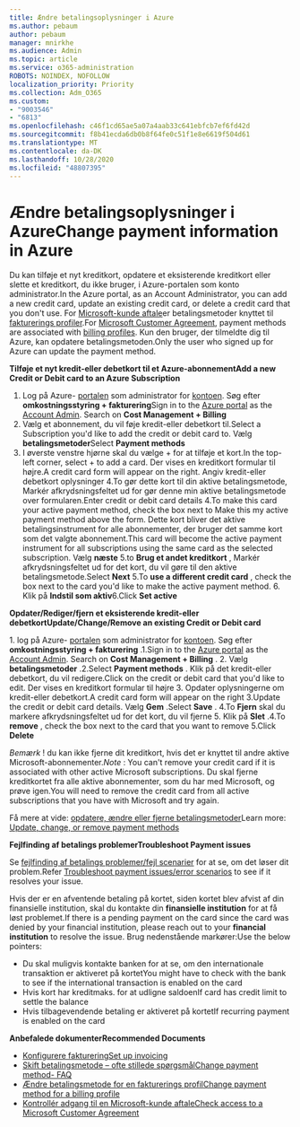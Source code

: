 ```yaml
---
title: Ændre betalingsoplysninger i Azure
ms.author: pebaum
author: pebaum
manager: mnirkhe
ms.audience: Admin
ms.topic: article
ms.service: o365-administration
ROBOTS: NOINDEX, NOFOLLOW
localization_priority: Priority
ms.collection: Adm_O365
ms.custom:
- "9003546"
- "6813"
ms.openlocfilehash: c46f1cd65ae5a07a4aab33c641ebfcb7ef6fd42d
ms.sourcegitcommit: f8b41ecda6db0b8f64fe0c51f1e8e6619f504d61
ms.translationtype: MT
ms.contentlocale: da-DK
ms.lasthandoff: 10/28/2020
ms.locfileid: "48807395"
---
```

# <a name="change-payment-information-in-azure"></a><span data-ttu-id="090b2-102">Ændre betalingsoplysninger i Azure</span><span class="sxs-lookup"><span data-stu-id="090b2-102">Change payment information in Azure</span></span>

<span data-ttu-id="090b2-103">Du kan tilføje et nyt kreditkort, opdatere et eksisterende kreditkort eller slette et kreditkort, du ikke bruger, i Azure-portalen som konto administrator.</span><span class="sxs-lookup"><span data-stu-id="090b2-103">In the Azure portal, as an Account Administrator, you can add a new credit card, update an existing credit card, or delete a credit card that you don't use.</span></span> <span data-ttu-id="090b2-104">For [Microsoft-kunde aftale](https://docs.microsoft.com/azure/billing/billing-how-to-change-credit-card?WT.mc_id=Portal-Microsoft_Azure_Support#check-access-to-a-microsoft-customer-agreement)er betalingsmetoder knyttet til [fakturerings profiler](https://docs.microsoft.com/azure/billing/billing-how-to-change-credit-card?WT.mc_id=Portal-Microsoft_Azure_Support#change-payment-method-for-a-billing-profile).</span><span class="sxs-lookup"><span data-stu-id="090b2-104">For [Microsoft Customer Agreement](https://docs.microsoft.com/azure/billing/billing-how-to-change-credit-card?WT.mc_id=Portal-Microsoft_Azure_Support#check-access-to-a-microsoft-customer-agreement), payment methods are associated with [billing profiles](https://docs.microsoft.com/azure/billing/billing-how-to-change-credit-card?WT.mc_id=Portal-Microsoft_Azure_Support#change-payment-method-for-a-billing-profile).</span></span> <span data-ttu-id="090b2-105">Kun den bruger, der tilmeldte dig til Azure, kan opdatere betalingsmetoden.</span><span class="sxs-lookup"><span data-stu-id="090b2-105">Only the user who signed up for Azure can update the payment method.</span></span>

<span data-ttu-id="090b2-106">**Tilføje et nyt kredit-eller debetkort til et Azure-abonnement**</span><span class="sxs-lookup"><span data-stu-id="090b2-106">**Add a new Credit or Debit card to an Azure Subscription**</span></span>

1. <span data-ttu-id="090b2-107">Log på Azure- [portalen](https://portal.azure.com/) som administrator for [kontoen](https://docs.microsoft.com/azure/billing/billing-subscription-transfer?WT.mc_id=Portal-Microsoft_Azure_Support#whoisaa). Søg efter **omkostningsstyring + fakturering**</span><span class="sxs-lookup"><span data-stu-id="090b2-107">Sign in to the [Azure portal](https://portal.azure.com/) as the [Account Admin](https://docs.microsoft.com/azure/billing/billing-subscription-transfer?WT.mc_id=Portal-Microsoft_Azure_Support#whoisaa). Search on **Cost Management + Billing**</span></span>
2. <span data-ttu-id="090b2-108">Vælg et abonnement, du vil føje kredit-eller debetkort til.</span><span class="sxs-lookup"><span data-stu-id="090b2-108">Select a Subscription you'd like to add the credit or debit card to.</span></span> <span data-ttu-id="090b2-109">Vælg **betalingsmetoder**</span><span class="sxs-lookup"><span data-stu-id="090b2-109">Select **Payment methods**</span></span>
3. <span data-ttu-id="090b2-110">I øverste venstre hjørne skal du vælge + for at tilføje et kort.</span><span class="sxs-lookup"><span data-stu-id="090b2-110">In the top-left corner, select + to add a card.</span></span> <span data-ttu-id="090b2-111">Der vises en kreditkort formular til højre.</span><span class="sxs-lookup"><span data-stu-id="090b2-111">A credit card form will appear on the right.</span></span> <span data-ttu-id="090b2-112">Angiv kredit-eller debetkort oplysninger 4.To gør dette kort til din aktive betalingsmetode, Markér afkrydsningsfeltet ud for gør denne min aktive betalingsmetode over formularen.</span><span class="sxs-lookup"><span data-stu-id="090b2-112">Enter credit or debit card details 4.To make this card your active payment method, check the box next to Make this my active payment method above the form.</span></span> <span data-ttu-id="090b2-113">Dette kort bliver det aktive betalingsinstrument for alle abonnementer, der bruger det samme kort som det valgte abonnement.</span><span class="sxs-lookup"><span data-stu-id="090b2-113">This card will become the active payment instrument for all subscriptions using the same card as the selected subscription.</span></span> <span data-ttu-id="090b2-114">Vælg **næste** 5.to **Brug et andet kreditkort** , Markér afkrydsningsfeltet ud for det kort, du vil gøre til den aktive betalingsmetode.</span><span class="sxs-lookup"><span data-stu-id="090b2-114">Select **Next** 5.To **use a different credit card** , check the box next to the card you'd like to make the active payment method.</span></span>
<span data-ttu-id="090b2-115">6. Klik på **Indstil som aktiv**</span><span class="sxs-lookup"><span data-stu-id="090b2-115">6.Click **Set active**</span></span>

<span data-ttu-id="090b2-116">**Opdater/Rediger/fjern et eksisterende kredit-eller debetkort**</span><span class="sxs-lookup"><span data-stu-id="090b2-116">**Update/Change/Remove an existing Credit or Debit card**</span></span>

<span data-ttu-id="090b2-117">1. log på Azure- [portalen](https://portal.azure.com/) som administrator for [kontoen](https://docs.microsoft.com/azure/billing/billing-subscription-transfer?WT.mc_id=Portal-Microsoft_Azure_Support#whoisaa). Søg efter **omkostningsstyring + fakturering** .</span><span class="sxs-lookup"><span data-stu-id="090b2-117">1.Sign in to the [Azure portal](https://portal.azure.com/) as the [Account Admin](https://docs.microsoft.com/azure/billing/billing-subscription-transfer?WT.mc_id=Portal-Microsoft_Azure_Support#whoisaa). Search on **Cost Management + Billing** .</span></span>
<span data-ttu-id="090b2-118">2. Vælg **betalingsmetoder** .</span><span class="sxs-lookup"><span data-stu-id="090b2-118">2.Select **Payment methods** .</span></span> <span data-ttu-id="090b2-119">Klik på det kredit-eller debetkort, du vil redigere.</span><span class="sxs-lookup"><span data-stu-id="090b2-119">Click on the credit or debit card that you'd like to edit.</span></span> <span data-ttu-id="090b2-120">Der vises en kreditkort formular til højre 3. Opdater oplysningerne om kredit-eller debetkort.</span><span class="sxs-lookup"><span data-stu-id="090b2-120">A credit card form will appear on the right 3.Update the credit or debit card details.</span></span> <span data-ttu-id="090b2-121">Vælg **Gem** .</span><span class="sxs-lookup"><span data-stu-id="090b2-121">Select **Save** .</span></span>
<span data-ttu-id="090b2-122">4.To **Fjern** skal du markere afkrydsningsfeltet ud for det kort, du vil fjerne 5. Klik på **Slet** .</span><span class="sxs-lookup"><span data-stu-id="090b2-122">4.To **remove** , check the box next to the card that you want to remove 5.Click **Delete**</span></span>

<span data-ttu-id="090b2-123">_Bemærk_ ! du kan ikke fjerne dit kreditkort, hvis det er knyttet til andre aktive Microsoft-abonnementer.</span><span class="sxs-lookup"><span data-stu-id="090b2-123">_Note_ : You can't remove your credit card if it is associated with other active Microsoft subscriptions.</span></span> <span data-ttu-id="090b2-124">Du skal fjerne kreditkortet fra alle aktive abonnementer, som du har med Microsoft, og prøve igen.</span><span class="sxs-lookup"><span data-stu-id="090b2-124">You will need to remove the credit card from all active subscriptions that you have with Microsoft and try again.</span></span>

<span data-ttu-id="090b2-125">Få mere at vide: [opdatere, ændre eller fjerne betalingsmetoder](https://docs.microsoft.com/azure/billing/billing-how-to-change-credit-card?WT.mc_id=Portal-Microsoft_Azure_Support)</span><span class="sxs-lookup"><span data-stu-id="090b2-125">Learn more: [Update, change, or remove payment methods](https://docs.microsoft.com/azure/billing/billing-how-to-change-credit-card?WT.mc_id=Portal-Microsoft_Azure_Support)</span></span>

<span data-ttu-id="090b2-126">**Fejlfinding af betalings problemer**</span><span class="sxs-lookup"><span data-stu-id="090b2-126">**Troubleshoot Payment issues**</span></span>

<span data-ttu-id="090b2-127">Se [fejlfinding af betalings problemer/fejl scenarier](https://support.microsoft.com/help/4505172/troubleshooting-payment-issues) for at se, om det løser dit problem.</span><span class="sxs-lookup"><span data-stu-id="090b2-127">Refer [Troubleshoot payment issues/error scenarios](https://support.microsoft.com/help/4505172/troubleshooting-payment-issues) to see if it resolves your issue.</span></span>

<span data-ttu-id="090b2-128">Hvis der er en afventende betaling på kortet, siden kortet blev afvist af din finansielle institution, skal du kontakte din **finansielle institution** for at få løst problemet.</span><span class="sxs-lookup"><span data-stu-id="090b2-128">If there is a pending payment on the card since the card was denied by your financial institution, please reach out to your **financial institution** to resolve the issue.</span></span> <span data-ttu-id="090b2-129">Brug nedenstående markører:</span><span class="sxs-lookup"><span data-stu-id="090b2-129">Use the below pointers:</span></span>

- <span data-ttu-id="090b2-130">Du skal muligvis kontakte banken for at se, om den internationale transaktion er aktiveret på kortet</span><span class="sxs-lookup"><span data-stu-id="090b2-130">You might have to check with the bank to see if the international transaction is enabled on the card</span></span>
- <span data-ttu-id="090b2-131">Hvis kort har kreditmaks. for at udligne saldoen</span><span class="sxs-lookup"><span data-stu-id="090b2-131">If card has credit limit to settle the balance</span></span>
- <span data-ttu-id="090b2-132">Hvis tilbagevendende betaling er aktiveret på kortet</span><span class="sxs-lookup"><span data-stu-id="090b2-132">If recurring payment is enabled on the card</span></span>

<span data-ttu-id="090b2-133">**Anbefalede dokumenter**</span><span class="sxs-lookup"><span data-stu-id="090b2-133">**Recommended Documents**</span></span>

- [<span data-ttu-id="090b2-134">Konfigurere fakturering</span><span class="sxs-lookup"><span data-stu-id="090b2-134">Set up invoicing</span></span>](https://azure.microsoft.com/pricing/invoicing/)
- [<span data-ttu-id="090b2-135">Skift betalingsmetode – ofte stillede spørgsmål</span><span class="sxs-lookup"><span data-stu-id="090b2-135">Change payment method- FAQ</span></span>](https://docs.microsoft.com/azure/billing/billing-how-to-change-credit-card?WT.mc_id=Portal-Microsoft_Azure_Support#frequently-asked-questions)
- [<span data-ttu-id="090b2-136">Ændre betalingsmetode for en fakturerings profil</span><span class="sxs-lookup"><span data-stu-id="090b2-136">Change payment method for a billing profile</span></span>](https://docs.microsoft.com/azure/billing/billing-how-to-change-credit-card?WT.mc_id=Portal-Microsoft_Azure_Support#change-payment-method-for-a-billing-profile)
- [<span data-ttu-id="090b2-137">Kontrollér adgang til en Microsoft-kunde aftale</span><span class="sxs-lookup"><span data-stu-id="090b2-137">Check access to a Microsoft Customer Agreement</span></span>](https://docs.microsoft.com/azure/billing/billing-how-to-change-credit-card?WT.mc_id=Portal-Microsoft_Azure_Support#check-access-to-a-microsoft-customer-agreement)
